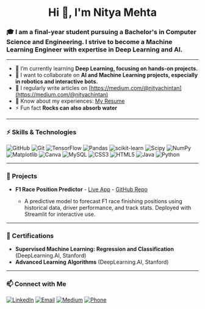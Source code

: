 <h1 align="center">Hi 👋, I'm Nitya Mehta</h1>
<h3 align="left">🎓 I am a final-year student pursuing a Bachelor's in Computer Science and Engineering. I strive to become a Machine Learning Engineer with expertise in Deep Learning and AI.</h3>

---

- 🌱 I’m currently learning **Deep Learning, focusing on hands-on projects.**
- 👯 I want to collaborate on **AI and Machine Learning projects, especially in robotics and interactive bots.**
- 📝 I regularly write articles on [https://medium.com/@nityachintan](https://medium.com/@nityachintan)
- 📄 Know about my experiences: [My Resume](https://drive.google.com/file/d/1WU9ofPfwmooCnqy-uuU0z5mXS0l3sP83/view?usp=sharing)
- ⚡ Fun fact **Rocks can also absorb water**

---

### ⚡ Skills & Technologies

![GitHub](https://img.shields.io/badge/github-%23121011.svg?style=for-the-badge&logo=github&logoColor=white) ![Git](https://img.shields.io/badge/git-%23F05033.svg?style=for-the-badge&logo=git&logoColor=white) ![TensorFlow](https://img.shields.io/badge/TensorFlow-%23FF6F00.svg?style=for-the-badge&logo=TensorFlow&logoColor=white) ![Pandas](https://img.shields.io/badge/pandas-%23150458.svg?style=for-the-badge&logo=pandas&logoColor=white) ![scikit-learn](https://img.shields.io/badge/scikit--learn-%23F7931E.svg?style=for-the-badge&logo=scikit-learn&logoColor=white) ![Scipy](https://img.shields.io/badge/SciPy-%230C55A5.svg?style=for-the-badge&logo=scipy&logoColor=%white) ![NumPy](https://img.shields.io/badge/numpy-%23013243.svg?style=for-the-badge&logo=numpy&logoColor=white) ![Matplotlib](https://img.shields.io/badge/Matplotlib-%23ffffff.svg?style=for-the-badge&logo=Matplotlib&logoColor=black) ![Canva](https://img.shields.io/badge/Canva-%2300C4CC.svg?style=for-the-badge&logo=Canva&logoColor=white) ![MySQL](https://img.shields.io/badge/mysql-4479A1.svg?style=for-the-badge&logo=mysql&logoColor=white) ![CSS3](https://img.shields.io/badge/css3-%231572B6.svg?style=for-the-badge&logo=css3&logoColor=white) ![HTML5](https://img.shields.io/badge/html5-%23E34F26.svg?style=for-the-badge&logo=html5&logoColor=white) ![Java](https://img.shields.io/badge/java-%23ED8B00.svg?style=for-the-badge&logo=openjdk&logoColor=white) ![Python](https://img.shields.io/badge/python-3670A0?style=for-the-badge&logo=python&logoColor=ffdd54)

---

### 🚀 Projects

* **F1 Race Position Predictor** - [Live App](https://formula1-predcition-model.streamlit.app/) - [GitHub Repo](https://github.com/Nitya-Mehta/Formula1-Predcition-Model)

  * A predictive model to forecast F1 race finishing positions using historical data, driver performance, and track stats. Deployed with Streamlit for interactive use.

---

### 📜 Certifications

* **Supervised Machine Learning: Regression and Classification** (DeepLearning.AI, Stanford)
* **Advanced Learning Algorithms** (DeepLearning.AI, Stanford)

---

### 📫 Connect with Me

[![LinkedIn](https://img.shields.io/badge/LinkedIn-%230077B5.svg?style=for-the-badge\&logo=linkedin\&logoColor=white)](https://www.linkedin.com/in/nityamehta/)
[![Email](https://img.shields.io/badge/Email-D14836?style=for-the-badge\&logo=gmail\&logoColor=white)](mailto:nityachintan@gmail.com)
[![Medium](https://img.shields.io/badge/Medium-%2312100E.svg?style=for-the-badge\&logo=medium\&logoColor=white)](https://medium.com/@nityachintan)
[![Phone](https://img.shields.io/badge/+91-9825610449-%2334A853.svg?style=for-the-badge\&logo=phone\&logoColor=white)](tel:+91-9825610449)
